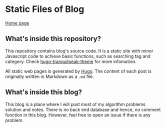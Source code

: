 # Static Files of Blog

[Home page](https://Mirage-Zero-Nine.github.io)

## What's inside this repository?

This repository contains blog's source code. It is a static site with minor Javascript code to achieve basic functions, such as searching tag and category. Check [hugo-tranquilpeak-theme](https://github.com/kakawait/hugo-tranquilpeak-theme/blob/master/docs/user.md#tranquilpeak-configuration) for more infomation.

All static web pages is generated by [Hugo](https://gohugo.io). The content of each post is originally written in Markdown as a `.md` file.

## What's inside this blog?

This blog is a place where I will post most of my algorithm problems solution and notes. There is no back end database and hence, no comment function in this blog. However, feel free to open an issue if there is any problem.
